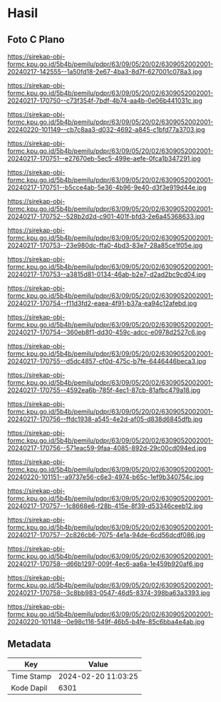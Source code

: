 # Hasil

## Foto C Plano

https://sirekap-obj-formc.kpu.go.id/5b4b/pemilu/pdpr/63/09/05/20/02/6309052002001-20240217-142555--1a50fd18-2e67-4ba3-8d7f-627001c078a3.jpg

https://sirekap-obj-formc.kpu.go.id/5b4b/pemilu/pdpr/63/09/05/20/02/6309052002001-20240217-170750--c73f354f-7bdf-4b74-aa4b-0e06b441031c.jpg

https://sirekap-obj-formc.kpu.go.id/5b4b/pemilu/pdpr/63/09/05/20/02/6309052002001-20240220-101149--cb7c8aa3-d032-4692-a845-c1bfd77a3703.jpg

https://sirekap-obj-formc.kpu.go.id/5b4b/pemilu/pdpr/63/09/05/20/02/6309052002001-20240217-170751--e27670eb-5ec5-499e-aefe-0fca1b347291.jpg

https://sirekap-obj-formc.kpu.go.id/5b4b/pemilu/pdpr/63/09/05/20/02/6309052002001-20240217-170751--b5cce4ab-5e36-4b96-9e40-d3f3e919d44e.jpg

https://sirekap-obj-formc.kpu.go.id/5b4b/pemilu/pdpr/63/09/05/20/02/6309052002001-20240217-170752--528b2d2d-c901-401f-bfd3-2e6a45368633.jpg

https://sirekap-obj-formc.kpu.go.id/5b4b/pemilu/pdpr/63/09/05/20/02/6309052002001-20240217-170753--23e980dc-ffa0-4bd3-83e7-28a85ce1f05e.jpg

https://sirekap-obj-formc.kpu.go.id/5b4b/pemilu/pdpr/63/09/05/20/02/6309052002001-20240217-170753--a3815d81-0134-46ab-b2e7-d2ad2bc9cd04.jpg

https://sirekap-obj-formc.kpu.go.id/5b4b/pemilu/pdpr/63/09/05/20/02/6309052002001-20240217-170754--f11d3fd2-eaea-4f91-b37a-ea94c12afebd.jpg

https://sirekap-obj-formc.kpu.go.id/5b4b/pemilu/pdpr/63/09/05/20/02/6309052002001-20240217-170754--360eb8f1-dd30-459c-adcc-e0978d2527c6.jpg

https://sirekap-obj-formc.kpu.go.id/5b4b/pemilu/pdpr/63/09/05/20/02/6309052002001-20240217-170755--d5dc4857-cf0d-475c-b7fe-6446446beca3.jpg

https://sirekap-obj-formc.kpu.go.id/5b4b/pemilu/pdpr/63/09/05/20/02/6309052002001-20240217-170755--4592ea6b-785f-4ec1-87cb-81afbc479a18.jpg

https://sirekap-obj-formc.kpu.go.id/5b4b/pemilu/pdpr/63/09/05/20/02/6309052002001-20240217-170756--ffdc1938-a545-4e2d-af05-d838d6845dfb.jpg

https://sirekap-obj-formc.kpu.go.id/5b4b/pemilu/pdpr/63/09/05/20/02/6309052002001-20240217-170756--571eac59-9faa-4085-892d-29c00cd094ed.jpg

https://sirekap-obj-formc.kpu.go.id/5b4b/pemilu/pdpr/63/09/05/20/02/6309052002001-20240220-101151--a9737e56-c6e3-4974-b65c-1ef9b340754c.jpg

https://sirekap-obj-formc.kpu.go.id/5b4b/pemilu/pdpr/63/09/05/20/02/6309052002001-20240217-170757--1c8668e6-f28b-415e-8f39-d53346ceeb12.jpg

https://sirekap-obj-formc.kpu.go.id/5b4b/pemilu/pdpr/63/09/05/20/02/6309052002001-20240217-170757--2c826cb6-7075-4e1a-94de-6cd56dcdf086.jpg

https://sirekap-obj-formc.kpu.go.id/5b4b/pemilu/pdpr/63/09/05/20/02/6309052002001-20240217-170758--d66b1297-009f-4ec6-aa6a-1e459b920af6.jpg

https://sirekap-obj-formc.kpu.go.id/5b4b/pemilu/pdpr/63/09/05/20/02/6309052002001-20240217-170758--3c8bb983-0547-46d5-8374-398ba63a3393.jpg

https://sirekap-obj-formc.kpu.go.id/5b4b/pemilu/pdpr/63/09/05/20/02/6309052002001-20240220-101148--0e98c116-549f-46b5-b4fe-85c6bba4e4ab.jpg


## Metadata

| Key        | Value               |
| ---------- | ------------------- |
| Time Stamp | 2024-02-20 11:03:25 |
| Kode Dapil | 6301                |



